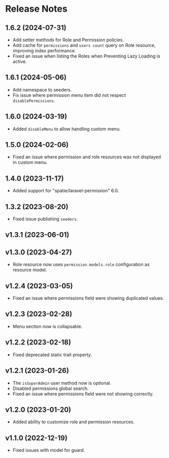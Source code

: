 # Release Notes

## 1.6.2 (2024-07-31)

- Add setter methods for Role and Permission policies.
- Add cache for `permissions` and `users count` query on Role resource, improving index performance.
- Fixed an issue when listing the Roles when Preventing Lazy Loading is active.

## 1.6.1 (2024-05-06)

- Add namespace to seeders.
- Fix issue where permission menu item did not respect `disablePermissions`.

## 1.6.0 (2024-03-19)

- Added `disableMenu` to allow handling custom menu.

## 1.5.0 (2024-02-06)

- Fixed an issue where permission and role resources was not displayed in custom menu.

## 1.4.0 (2023-11-17)

- Added support for "spatie/laravel-permission" 6.0.

## 1.3.2 (2023-08-20)

- Fixed issue publishing `seeders`.

## v1.3.1 (2023-06-01)

## v1.3.0 (2023-04-27)

- Role resource now uses `permission.models.role` configuration as resource model.

## v1.2.4 (2023-03-05)

- Fixed an issue where permissions field were showing duplicated values.

## v1.2.3 (2023-02-28)

- Menu section now is collapsable.

## v1.2.2 (2023-02-18)

- Fixed deprecated static trait property.

## v1.2.1 (2023-01-26)

- The `isSuperAdmin` user method now is optional.
- Disabled permissions global search.
- Fixed an issue where permissions field were not showing correctly.

## v1.2.0 (2023-01-20)

- Added ability to customize role and permission resources.

## v1.1.0 (2022-12-19)

- Fixed issues with model for guard.
